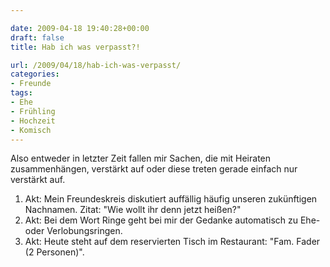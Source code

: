 ```yaml
---

date: 2009-04-18 19:40:28+00:00
draft: false
title: Hab ich was verpasst?!

url: /2009/04/18/hab-ich-was-verpasst/
categories:
- Freunde
tags:
- Ehe
- Frühling
- Hochzeit
- Komisch
---
```


Also entweder in letzter Zeit fallen mir Sachen, die mit Heiraten zusammenhängen, verstärkt auf oder diese treten gerade einfach nur verstärkt auf.

1. Akt: Mein Freundeskreis diskutiert auffällig häufig unseren zukünftigen Nachnamen. Zitat: "Wie wollt ihr denn jetzt heißen?"
2. Akt: Bei dem Wort Ringe geht bei mir der Gedanke automatisch zu Ehe- oder Verlobungsringen.
3. Akt: Heute steht auf dem reservierten Tisch im Restaurant: "Fam. Fader (2 Personen)".
